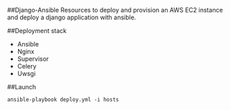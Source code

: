 ##Django-Ansible
Resources to deploy and provision an AWS EC2 instance and deploy a django application with ansible. 

##Deployment stack
- Ansible
- Nginx
- Supervisor
- Celery
- Uwsgi

##Launch
```
ansible-playbook deploy.yml -i hosts
```



